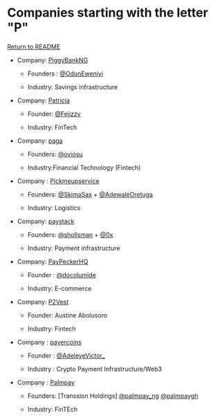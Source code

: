 # Companies starting with the letter "P"

[Return to README](../README.md)

- Company: [PiggyBankNG](https://www.piggyvest.com/)

  - Founders : [@OdunEweniyi](https://twitter.com/OdunEweniyi)

  - Industry: Savings infrastructure

- Company: [Patricia](https://www.mypatricia.co/)

  - Founder: [@Fejizzy](https://twitter.com/Fejizzy)

  - Industry: FinTech

- Company: [paga](https://www.mypaga.com/)

  - Founders: [@oviosu](https://twitter.com/oviosu)

  - Industry:Financial Technology (Fintech)

- Company : [Pickmeupservice](https://mobile.pickmeup.com.ng)

  - Founders: [@SkimaSax](https://twitter.com/SkimaSax) + [@AdewaleOretuga](https://twitter.com/AdewaleOretuga)

  - Industry: Logistics

- Company: [paystack](https://paystack.com/)

  - Founders: [@shollsman](https://twitter.com/shollsman) + [@0x](https://twitter.com/Ox)

  - Industry: Payment infrastructure

- Company: [PayPeckerHQ](https://paypecker.co/)

  - Founder : [@docolumide](https://twitter.com/docolumide)

  - Industry: E-commerce
  
- Company: [P2Vest](https://p2vest.com)

  - Founder: Austine Abolusoro
  
  - Industry: Fintech

- Company : [payercoins](https://www.payercoins.com/)

  - Founder : [@AdeleyeVictor\_](https://twitter.com/AdeleyeVictor_)

  - Industry : Crypto Payment Infrastructure/Web3
 
- Company : [Palmpay](https://www.palmpay.com/)

  - Founders: [Transsion Holdings\] [@palmpay_ng](https://twitter.com/palmpay_ng) [@palmpaygh](https://twitter.com/palmpaygh)

  - Industry: FinTEch
